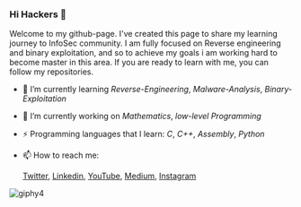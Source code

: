 ### Hi Hackers 👋

Welcome to my github-page. I've created this page to share my learning journey to InfoSec community.
I am fully focused on Reverse engineering and binary exploitation, and so to achieve my goals i am working hard to become master in this area.
If you are ready to learn with me, you can follow my repositories.

- 🌱 I’m currently learning *Reverse-Engineering*, *Malware-Analysis*, *Binary-Exploitation*
- 🔭 I’m currently working on *Mathematics*, *low-level Programming*
- ⚡ Programming languages that I learn: *C*, *C++*, *Assembly*, *Python* 
- 📫 How to reach me: 


    [Twitter](https://twitter.com/TurkishHoodie_?t=UF7bfCW0QG7bjqExWhA2sQ&s=35),
    [Linkedin](https://www.linkedin.com/in/ahmetgoker/),
    [YouTube](https://www.youtube.com/@TurkishHoodie),
    [Medium](https://0xcd4.medium.com/),
    [Instagram](https://www.instagram.com/0xcd4_/)



![giphy4](https://user-images.githubusercontent.com/116346668/215872366-ca15e8d9-a8da-45d4-b524-6d0a16de3e92.gif)





